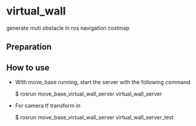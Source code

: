 # virtual_wall

generate muti obstacle in ros navigation costmap 


## Preparation

## How to use

+ With move_base running, start the server with the following command

     $ rosrun move_base_virtual_wall_server virtual_wall_server
  
+ For camera tf transform in 
    
     $ rosrun move_base_virtual_wall_server  virtual_wall_server_test

